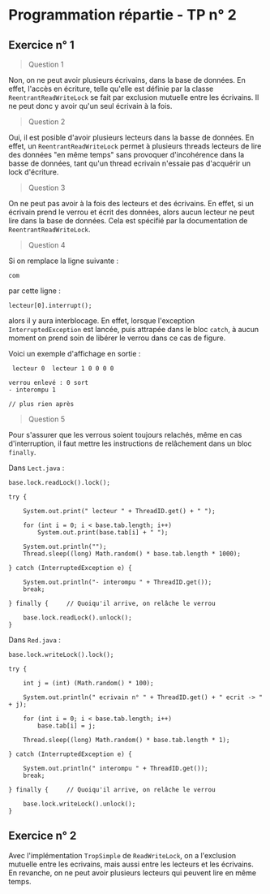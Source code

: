 
# Programmation répartie -  TP n° 2 #

## Exercice n° 1 ##

> Question 1

Non, on ne peut avoir plusieurs écrivains, dans la base de données.
En effet, l'accès en écriture, telle qu'elle est définie
par la classe ```ReentrantReadWriteLock``` se fait par exclusion mutuelle entre les écrivains.
Il ne peut donc y avoir qu'un seul écrivain à la fois.

> Question 2

Oui, il est posible d'avoir plusieurs lecteurs dans la basse de données.
En effet, un ```ReentrantReadWriteLock``` permet à plusieurs threads lecteurs de lire des données
"en même temps" sans provoquer d'incohérence dans la basse de données, tant qu'un thread ecrivain
n'essaie pas d'acquérir un lock d'écriture.

> Question 3

On ne peut pas avoir à la fois des lecteurs et des écrivains. En effet, si un écrivain
prend le verrou et écrit des données, alors aucun lecteur ne peut lire dans la base de données.
Cela est spécifié par la documentation de ```ReentrantReadWriteLock```.

> Question 4

Si on remplace la ligne suivante :

```
com
```

par cette ligne :

```
lecteur[0].interrupt();
```

alors il y aura interblocage.
En effet, lorsque l'exception ```InterruptedException``` est lancée, puis attrapée
dans le bloc ```catch```, à aucun moment on prend soin de libérer le verrou dans ce cas de figure.

Voici un exemple d'affichage en sortie :

```
 lecteur 0  lecteur 1 0 0 0 0

verrou enlevé : 0 sort
- interompu 1

// plus rien après
```

> Question 5

Pour s'assurer que les verrous soient toujours relachés, même en cas d'interruption,
il faut mettre les instructions de relâchement dans un bloc ```finally```.

Dans ```Lect.java``` :

```
base.lock.readLock().lock();

try {

	System.out.print(" lecteur " + ThreadID.get() + " ");

	for (int i = 0; i < base.tab.length; i++)
		System.out.print(base.tab[i] + " ");

	System.out.println("");
	Thread.sleep((long) Math.random() * base.tab.length * 1000);

} catch (InterruptedException e) {

	System.out.println("- interompu " + ThreadID.get());
	break;

} finally {     // Quoiqu'il arrive, on relâche le verrou

	base.lock.readLock().unlock();
}
```

Dans ```Red.java``` :

```
base.lock.writeLock().lock();

try {

	int j = (int) (Math.random() * 100);

	System.out.println(" ecrivain n° " + ThreadID.get() + " ecrit -> " + j);

	for (int i = 0; i < base.tab.length; i++)
		base.tab[i] = j;

	Thread.sleep((long) Math.random() * base.tab.length * 1);

} catch (InterruptedException e) {

	System.out.println(" interompu " + ThreadID.get());
	break;

} finally {     // Quoiqu'il arrive, on relâche le verrou

	base.lock.writeLock().unlock();
}
```

## Exercice n° 2 ##

Avec l'implémentation ```TropSimple``` de ```ReadWriteLock```, on a l'exclusion mutuelle
entre les ecrivains, mais aussi entre les lecteurs et les écrivains.
En revanche, on ne peut avoir plusieurs lecteurs qui peuvent lire en même temps.
